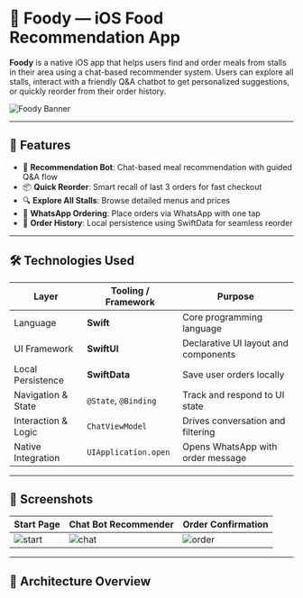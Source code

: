 # 🍱 Foody — iOS Food Recommendation App

**Foody** is a native iOS app that helps users find and order meals from stalls in their area using a chat-based recommender system. Users can explore all stalls, interact with a friendly Q&A chatbot to get personalized suggestions, or quickly reorder from their order history.

![Foody Banner](banner.png) <!-- optional screenshot/banner -->

---

## 📱 Features

- 🧠 **Recommendation Bot**: Chat-based meal recommendation with guided Q&A flow
- 📦 **Quick Reorder**: Smart recall of last 3 orders for fast checkout
- 🔍 **Explore All Stalls**: Browse detailed menus and prices
- 💬 **WhatsApp Ordering**: Place orders via WhatsApp with one tap
- 🧾 **Order History**: Local persistence using SwiftData for seamless reorder

---

## 🛠️ Technologies Used

| Layer                   | Tooling / Framework   | Purpose                              |
|------------------------|-----------------------|--------------------------------------|
| Language               | **Swift**             | Core programming language            |
| UI Framework           | **SwiftUI**           | Declarative UI layout and components |
| Local Persistence      | **SwiftData**         | Save user orders locally             |
| Navigation & State     | `@State`, `@Binding`  | Track and respond to UI state        |
| Interaction & Logic    | `ChatViewModel`       | Drives conversation and filtering    |
| Native Integration     | `UIApplication.open`  | Opens WhatsApp with order message    |

---

## 📸 Screenshots

| Start Page                          | Chat Bot Recommender                | Order Confirmation                   |
|------------------------------------|------------------------------------|-------------------------------------|
| ![start](screenshots/start.png)    | ![chat](screenshots/chatbot.png)   | ![order](screenshots/confirmation.png) |

---

## 🧩 Architecture Overview


